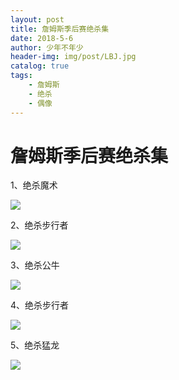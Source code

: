 ```yaml
---
layout: post
title: 詹姆斯季后赛绝杀集
date: 2018-5-6
author: 少年不年少
header-img: img/post/LBJ.jpg
catalog: true
tags:
    - 詹姆斯
    - 绝杀
    - 偶像
---
```




# 詹姆斯季后赛绝杀集 #

1、绝杀魔术

![](https://github.com/saylst/saylst.github.io/blob/master/img/post/1.gif)

2、绝杀步行者

![](https://github.com/saylst/saylst.github.io/blob/master/img/post/2.gif)

3、绝杀公牛

![](https://github.com/saylst/saylst.github.io/blob/master/img/post/3.gif)


4、绝杀步行者

![](https://github.com/saylst/saylst.github.io/blob/master/img/post/4.gif)

5、绝杀猛龙

![](https://github.com/saylst/saylst.github.io/blob/master/img/post/5.gif)
